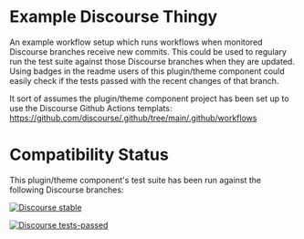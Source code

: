 # Example Discourse Thingy

An example workflow setup which runs workflows when monitored Discourse branches receive new commits.
This could be used to regulary run the test suite against those Discourse branches when they are updated.
Using badges in the readme users of this plugin/theme component could easily check if the tests passed with the recent changes of that branch.

It sort of assumes the plugin/theme component project has been set up to use the Discourse Github Actions templats: https://github.com/discourse/.github/tree/main/.github/workflows

# Compatibility Status

This plugin/theme component's test suite has been run against the following Discourse branches:

[![Discourse stable](https://github.com/elmuerte/wf-test/actions/workflows/stable.yml/badge.svg)](https://github.com/elmuerte/wf-test/actions/workflows/stable.yml)

[![Discourse tests-passed](https://github.com/elmuerte/wf-test/actions/workflows/tests-passed.yml/badge.svg)](https://github.com/elmuerte/wf-test/actions/workflows/tests-passed.yml)
